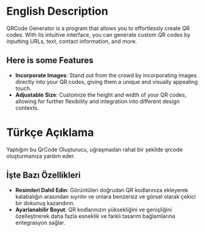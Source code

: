 # English Description
QRCode Generator is a program that allows you to effortlessly create QR codes. With its intuitive interface, you can generate custom QR codes by inputting URLs, text, contact information, and more.

## Here is some Features
- **Incorporate Images**: Stand out from the crowd by incorporating images directly into your QR codes, giving them a unique and visually appealing touch.
- **Adjustable Size**: Customize the height and width of your QR codes, allowing for further flexibility and integration into different design contexts.
 
# Türkçe Açıklama
Yaptığım bu QrCode Oluşturucu, uğraşmadan rahat bir şekilde qrcode oluşturmanıza yardım eder.

## İşte Bazı Özellikleri
- **Resimleri Dahil Edin**: Görüntüleri doğrudan QR kodlarınıza ekleyerek kalabalığın arasından sıyrılın ve onlara benzersiz ve görsel olarak çekici bir dokunuş kazandırın.
- **Ayarlanabilir Boyut**: QR kodlarınızın yüksekliğini ve genişliğini özelleştirerek daha fazla esneklik ve farklı tasarım bağlamlarına entegrasyon sağlar.
